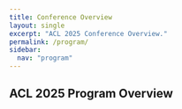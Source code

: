 ```yaml
---
title: Conference Overview
layout: single
excerpt: "ACL 2025 Conference Overview."
permalink: /program/
sidebar:
  nav: "program"
---
```


## ACL 2025 Program Overview

<!-- Overall Conference | July 27 to August 1st | -->
<!-- Tutorials & Welcome Reception | July 27 | -->
<!-- Main Conference Dates | July 28 - 30 | -->
<!-- Workshops | July 31 - August 1 | -->
